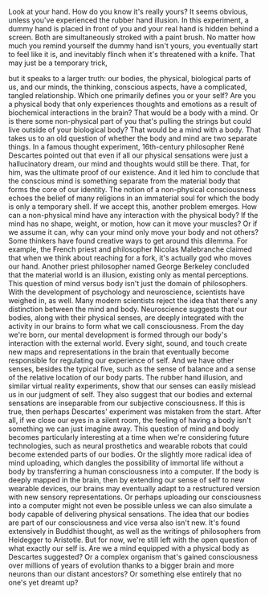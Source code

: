 
Look at your hand.
How do you know it&#39;s really yours?
It seems obvious, unless you&#39;ve
experienced the rubber hand illusion.
In this experiment, a dummy hand is placed
in front of you
and your real hand is hidden
behind a screen.
Both are simultaneously stroked
with a paint brush.
No matter how much you remind yourself
the dummy hand isn&#39;t yours,
you eventually start to feel like it is,
and inevitably flinch
when it&#39;s threatened with a knife.
That may just be a temporary trick,

but it speaks to a larger truth:
our bodies, the physical, 
biological parts of us,
and our minds, the thinking,
conscious aspects,
have a complicated, tangled relationship.
Which one primarily defines you
or your self?
Are you a physical body that only
experiences thoughts and emotions
as a result of biochemical interactions
in the brain?
That would be a body with a mind.
Or is there some non-physical part of you
that&#39;s pulling the strings
but could live outside 
of your biological body?
That would be a mind with a body.
That takes us to an old question
of whether the body 
and mind are two separate things.
In a famous thought experiment,
16th-century philosopher 
René Descartes pointed out
that even if all our physical sensations
were just a hallucinatory dream,
our mind and thoughts 
would still be there.
That, for him, was the ultimate proof
of our existence.
And it led him to conclude that
the conscious mind is something separate
from the material body
that forms the core of our identity.
The notion of a non-physical consciousness
echoes the belief of many religions
in an immaterial soul
for which the body is only 
a temporary shell.
If we accept this, 
another problem emerges.
How can a non-physical mind have
any interaction with the physical body?
If the mind has no shape, 
weight, or motion,
how can it move your muscles?
Or if we assume it can, why can your mind
only move your body and not others?
Some thinkers have found creative ways
to get around this dilemma.
For example, the French priest 
and philosopher Nicolas Malebranche
claimed that when we think about
reaching for a fork,
it&#39;s actually god who moves our hand.
Another priest philosopher 
named George Berkeley
concluded that the material world
is an illusion,
existing only as mental perceptions.
This question of mind versus body
isn&#39;t just the domain of philosophers.
With the development of psychology
and neuroscience,
scientists have weighed in, as well.
Many modern scientists reject the idea
that there&#39;s any distinction 
between the mind and body.
Neuroscience suggests that our bodies,
along with their physical senses,
are deeply integrated 
with the activity in our brains
to form what we call consciousness.
From the day we&#39;re born,
our mental development is formed
through our body&#39;s interaction
with the external world.
Every sight, sound, and touch create
new maps and representations in the brain
that eventually become responsible
for regulating our experience of self.
And we have other senses,
besides the typical five,
such as the sense of balance
and a sense of the relative location
of our body parts.
The rubber hand illusion,
and similar virtual reality experiments,
show that our senses can easily
mislead us in our judgment of self.
They also suggest that our bodies
and external sensations
are inseparable from 
our subjective consciousness.
If this is true, then perhaps Descartes&#39;
experiment was mistaken from the start.
After all, if we close our eyes
in a silent room,
the feeling of having a body
isn&#39;t something we can just imagine away.
This question of mind and body
becomes particularly interesting
at a time when we&#39;re considering
future technologies,
such as neural prosthetics
and wearable robots
that could become extended parts
of our bodies.
Or the slightly more radical idea
of mind uploading,
which dangles the possibility 
of immortal life without a body
by transferring a human consciousness
into a computer.
If the body is deeply mapped
in the brain,
then by extending our sense of self
to new wearable devices,
our brains may eventually adapt
to a restructured version
with new sensory representations.
Or perhaps uploading our consciousness
into a computer might not even be possible
unless we can also simulate a body
capable of delivering physical sensations.
The idea that our bodies are part
of our consciousness and vice versa
also isn&#39;t new.
It&#39;s found extensively 
in Buddhist thought,
as well as the writings of philosophers
from Heidegger to Aristotle.
But for now, we&#39;re still left
with the open question
of what exactly our self is.
Are we a mind equipped with
a physical body as Descartes suggested?
Or a complex organism 
that&#39;s gained consciousness
over millions of years of evolution
thanks to a bigger brain and
more neurons than our distant ancestors?
Or something else entirely that
no one&#39;s yet dreamt up?
